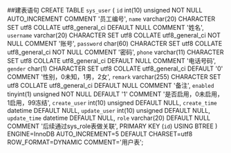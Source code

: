 
##建表语句
CREATE TABLE `sys_user` (
  `id` int(10) unsigned NOT NULL AUTO_INCREMENT COMMENT '员工编号',
  `name` varchar(20) CHARACTER SET utf8 COLLATE utf8_general_ci DEFAULT NULL COMMENT '姓名',
  `username` varchar(20) CHARACTER SET utf8 COLLATE utf8_general_ci NOT NULL COMMENT '账号',
  `password` char(60) CHARACTER SET utf8 COLLATE utf8_general_ci NOT NULL COMMENT '密码',
  `phone` varchar(11) CHARACTER SET utf8 COLLATE utf8_general_ci DEFAULT NULL COMMENT '电话号码',
  `gender` char(1) CHARACTER SET utf8 COLLATE utf8_general_ci DEFAULT '0' COMMENT '性别，0未知，1男，2女',
  `remark` varchar(255) CHARACTER SET utf8 COLLATE utf8_general_ci DEFAULT NULL COMMENT '备注',
  `enabled` tinyint(1) unsigned NOT NULL DEFAULT '1' COMMENT '是否启用，0未启用，1启用，99冻结',
  `create_user` int(10) unsigned DEFAULT NULL,
  `create_time` datetime DEFAULT NULL,
  `update_user` int(10) unsigned DEFAULT NULL,
  `update_time` datetime DEFAULT NULL,
  `role` varchar(20) DEFAULT NULL COMMENT '后续通过sys_role表做关联',
  PRIMARY KEY (`id`) USING BTREE
) ENGINE=InnoDB AUTO_INCREMENT=5 DEFAULT CHARSET=utf8 ROW_FORMAT=DYNAMIC COMMENT='用户表';